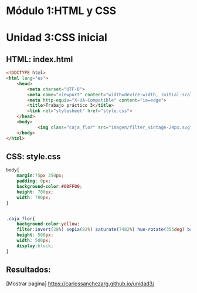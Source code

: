 # Módulo 1:HTML y CSS 
# Unidad 3:CSS inicial


## HTML: index.html

```html
<!DOCTYPE html>
<html lang="es">
    <head>
        <meta charset="UTF-8">  
        <meta name="viewport" content="width=device-width, initial-scale=1.0">  
        <meta http-equiv="X-UA-Compatible" content="ie=edge">
        <title>Trabajo práctico 3</title>
        <link rel="stylesheet" href="style.css">  
    </head>
    <body>
            <img class="caja_flor" src="imagen/filter_vintage-24px.svg" alt="Flor">
    </body>
</html>
```

## CSS: style.css

```css
body{
    margin:75px 350px;
    padding: 0px;
    background-color:#00FF00; 
    height: 700px;
    width: 700px;
}


.caja_flor{
    background-color:yellow;
    filter:invert(28%) sepia(82%) saturate(7482%) hue-rotate(355deg) brightness(102%) contrast(120%);
    height: 500px;
    width: 500px;
    display:block;   
}
```

## Resultados:

[Mostrar pagina] https://carlossanchezarg.github.io/unidad3/
